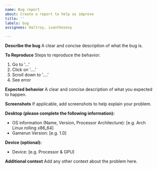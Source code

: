 ```yaml
---
name: Bug report
about: Create a report to help us improve
title: ''
labels: bug
assignees: Haltroy, ivanthesexy

---
```


<!-- Please fill out the form below, replacing the example text. This line will be invisible. -->

**Describe the bug**
A clear and concise description of what the bug is.

**To Reproduce**
Steps to reproduce the behavior:
1. Go to '...'
2. Click on '....'
3. Scroll down to '....'
4. See error

**Expected behavior**
A clear and concise description of what you expected to happen.

**Screenshots**
If applicable, add screenshots to help explain your problem.

**Desktop (please complete the following information):**
 - OS information (Name, Version, Processor Architecture): [e.g. Arch Linux rolling x86_64]
 - Gamerun Version: [e.g. 1.0]

**Device (optional):**
 - Device: [e.g. Processor & GPU]

**Additional context**
Add any other context about the problem here.
